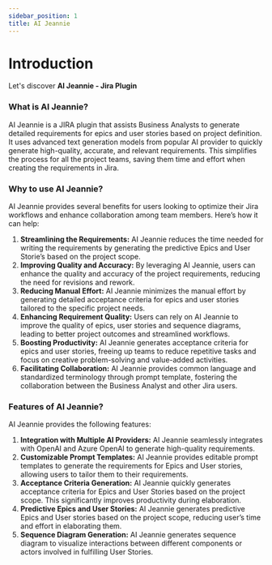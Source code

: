 ```yaml
---
sidebar_position: 1
title: AI Jeannie
---
```


# Introduction

Let's discover **AI Jeannie - Jira Plugin**

### What is AI Jeannie?

AI Jeannie is a JIRA plugin that assists Business Analysts to generate detailed requirements for epics and user stories based on project definition. It uses advanced text generation models from popular AI provider to quickly generate high-quality, accurate, and relevant requirements. This simplifies the process for all the project teams, saving them time and effort when creating the requirements in Jira. 

### Why to use AI Jeannie?

AI Jeannie provides several benefits for users looking to optimize their Jira workflows and enhance collaboration among team members. Here’s how it can help:

1.	**Streamlining the Requirements:** AI Jeannie reduces the time needed for writing the requirements by generating the predictive Epics and User Storie’s based on the project scope.
2.	**Improving Quality and Accuracy:** By leveraging AI Jeannie, users can enhance the quality and accuracy of the project requirements, reducing the need for revisions and rework.
3.	**Reducing Manual Effort:** AI Jeannie minimizes the manual effort by generating detailed acceptance criteria for epics and user stories tailored to the specific project needs.
4.	**Enhancing Requirement Quality:** Users can rely on AI Jeannie to improve the quality of epics, user stories and sequence diagrams, leading to better project outcomes and streamlined workflows. 
5.	**Boosting Productivity:** AI Jeannie generates acceptance criteria for epics and user stories, freeing up teams to reduce repetitive tasks and focus on creative problem-solving and value-added activities.
6.	**Facilitating Collaboration:** AI Jeannie provides common language and standardized terminology through prompt template, fostering the collaboration between the Business Analyst and other Jira users.  
 

### Features of AI Jeannie?

AI Jeannie provides the following features:

1.  **Integration with Multiple AI Providers:** AI Jeannie seamlessly integrates with OpenAI and Azure OpenAI to generate high-quality requirements.
2.  **Customizable Prompt Templates:** AI Jeannie provides editable prompt templates to generate the requirements for Epics and User stories, allowing users to tailor them to their requirements.
3.  **Acceptance Criteria Generation:** AI Jeannie quickly generates acceptance criteria for Epics and User Stories based on the project scope. This significantly improves productivity during elaboration. 
4.  **Predictive Epics and User Stories:** AI Jeannie generates predictive Epics and User stories based on the project scope, reducing user’s time and effort in elaborating them.
5.  **Sequence Diagram Generation:** AI Jeannie generates sequence diagram to visualize interactions between different components or actors involved in fulfilling User Stories.

 

